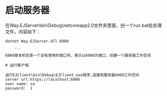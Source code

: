 ﻿
# 启动服务器

在Way.EJServer\bin\Debug\netcoreapp2.0文件夹里面，创一个run.bat批处理文件，内容如下：

```code
dotnet Way.EJServer.dll 6060

    ```
6060是本机任意一个没有使用的端口号，表示以6060为端口，创建一个服务器工作空间

# 运行客户端

运行EJClient\bin\Debug\EJClient.exe程序,连接到服务器6060工作空间
server url:https://localhost:6060
user name: sa
password:  1